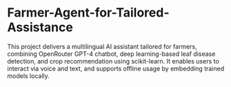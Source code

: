 # Farmer-Agent-for-Tailored-Assistance
This project delivers a multilingual AI assistant tailored for farmers, combining OpenRouter GPT-4 chatbot, deep learning-based leaf disease detection, and crop recommendation using scikit-learn. It enables users to interact via voice and text, and supports offline usage by embedding trained models locally.

